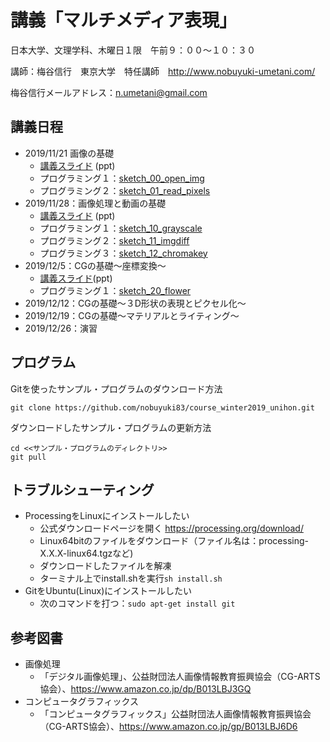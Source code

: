 # 講義「マルチメディア表現」

日本大学、文理学科、木曜日１限　午前９：００〜１０：３０

講師：梅谷信行　東京大学　特任講師　http://www.nobuyuki-umetani.com/

梅谷信行メールアドレス：n.umetani@gmail.com

## 講義日程

- 2019/11/21 画像の基礎
  - [講義スライド](https://www.dropbox.com/s/67faulum2buvlf7/lec2_image.pptx?dl=0) (ppt)
  - プログラミング１：[sketch_00_open_img](/sketch_00_open_img)
  - プログラミング２：[sketch_01_read_pixels](/sketch_01_read_pixels)
- 2019/11/28：画像処理と動画の基礎
  - [講義スライド](https://www.dropbox.com/s/i5t2ejw6wgpwgad/lec3_imgprocess_video.pptx?dl=0) (ppt)
  - プログラミング１：[sketch_10_grayscale](/sketch_10_grayscale)
  - プログラミング２：[sketch_11_imgdiff](/sketch_11_imgdiff)
  - プログラミング３：[sketch_12_chromakey](/sketch_12_chromakey)
- 2019/12/5：CGの基礎〜座標変換〜
  - [講義スライド](https://www.dropbox.com/s/ggign95hcpnwki0/lec4_perspective.pptx?dl=0)(ppt)
  - プログラミング１：[sketch_20_flower](/sketch_20_flower)
- 2019/12/12：CGの基礎〜３D形状の表現とピクセル化〜
- 2019/12/19：CGの基礎〜マテリアルとライティング〜
- 2019/12/26：演習


## プログラム

Gitを使ったサンプル・プログラムのダウンロード方法
```
git clone https://github.com/nobuyuki83/course_winter2019_unihon.git
```

ダウンロードしたサンプル・プログラムの更新方法
```
cd <<サンプル・プログラムのディレクトリ>>
git pull
```


## トラブルシューティング

- ProcessingをLinuxにインストールしたい
  - 公式ダウンロードページを開く https://processing.org/download/
  - Linux64bitのファイルをダウンロード（ファイル名は：processing-X.X.X-linux64.tgzなど)
  - ダウンロードしたファイルを解凍
  - ターミナル上でinstall.shを実行```sh install.sh```
- GitをUbuntu(Linux)にインストールしたい
  - 次のコマンドを打つ：```sudo apt-get install git```




## 参考図書


- 画像処理
  - 「デジタル画像処理」、公益財団法人画像情報教育振興協会（CG-ARTS協会）、https://www.amazon.co.jp/dp/B013LBJ3GQ
- コンピュータグラフィックス
  - 「コンピュータグラフィックス」公益財団法人画像情報教育振興協会（CG-ARTS協会）、https://www.amazon.co.jp/gp/B013LBJ6D6




